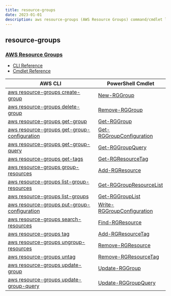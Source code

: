 ```yaml
---
title: resource-groups
date: 2023-01-01
description: aws resource-groups (AWS Resource Groups) command/cmdlet list.
---
```


## resource-groups

### [AWS Resource Groups](https://aws.amazon.com/)

* [CLI Reference](https://docs.aws.amazon.com/cli/latest/reference/resource-groups/index.html)
* [Cmdlet Reference](https://docs.aws.amazon.com/powershell/latest/reference/items/AWS_Resource_Groups_cmdlets.html)

|AWS CLI|PowerShell Cmdlet|
|----|----|
|[aws resource-groups create-group](https://docs.aws.amazon.com/cli/latest/reference/resource-groups/create-group.html)|[New-RGGroup](https://docs.aws.amazon.com/powershell/latest/reference/items/New-RGGroup.html)|
|[aws resource-groups delete-group](https://docs.aws.amazon.com/cli/latest/reference/resource-groups/delete-group.html)|[Remove-RGGroup](https://docs.aws.amazon.com/powershell/latest/reference/items/Remove-RGGroup.html)|
|[aws resource-groups get-group](https://docs.aws.amazon.com/cli/latest/reference/resource-groups/get-group.html)|[Get-RGGroup](https://docs.aws.amazon.com/powershell/latest/reference/items/Get-RGGroup.html)|
|[aws resource-groups get-group-configuration](https://docs.aws.amazon.com/cli/latest/reference/resource-groups/get-group-configuration.html)|[Get-RGGroupConfiguration](https://docs.aws.amazon.com/powershell/latest/reference/items/Get-RGGroupConfiguration.html)|
|[aws resource-groups get-group-query](https://docs.aws.amazon.com/cli/latest/reference/resource-groups/get-group-query.html)|[Get-RGGroupQuery](https://docs.aws.amazon.com/powershell/latest/reference/items/Get-RGGroupQuery.html)|
|[aws resource-groups get-tags](https://docs.aws.amazon.com/cli/latest/reference/resource-groups/get-tags.html)|[Get-RGResourceTag](https://docs.aws.amazon.com/powershell/latest/reference/items/Get-RGResourceTag.html)|
|[aws resource-groups group-resources](https://docs.aws.amazon.com/cli/latest/reference/resource-groups/group-resources.html)|[Add-RGResource](https://docs.aws.amazon.com/powershell/latest/reference/items/Add-RGResource.html)|
|[aws resource-groups list-group-resources](https://docs.aws.amazon.com/cli/latest/reference/resource-groups/list-group-resources.html)|[Get-RGGroupResourceList](https://docs.aws.amazon.com/powershell/latest/reference/items/Get-RGGroupResourceList.html)|
|[aws resource-groups list-groups](https://docs.aws.amazon.com/cli/latest/reference/resource-groups/list-groups.html)|[Get-RGGroupList](https://docs.aws.amazon.com/powershell/latest/reference/items/Get-RGGroupList.html)|
|[aws resource-groups put-group-configuration](https://docs.aws.amazon.com/cli/latest/reference/resource-groups/put-group-configuration.html)|[Write-RGGroupConfiguration](https://docs.aws.amazon.com/powershell/latest/reference/items/Write-RGGroupConfiguration.html)|
|[aws resource-groups search-resources](https://docs.aws.amazon.com/cli/latest/reference/resource-groups/search-resources.html)|[Find-RGResource](https://docs.aws.amazon.com/powershell/latest/reference/items/Find-RGResource.html)|
|[aws resource-groups tag](https://docs.aws.amazon.com/cli/latest/reference/resource-groups/tag.html)|[Add-RGResourceTag](https://docs.aws.amazon.com/powershell/latest/reference/items/Add-RGResourceTag.html)|
|[aws resource-groups ungroup-resources](https://docs.aws.amazon.com/cli/latest/reference/resource-groups/ungroup-resources.html)|[Remove-RGResource](https://docs.aws.amazon.com/powershell/latest/reference/items/Remove-RGResource.html)|
|[aws resource-groups untag](https://docs.aws.amazon.com/cli/latest/reference/resource-groups/untag.html)|[Remove-RGResourceTag](https://docs.aws.amazon.com/powershell/latest/reference/items/Remove-RGResourceTag.html)|
|[aws resource-groups update-group](https://docs.aws.amazon.com/cli/latest/reference/resource-groups/update-group.html)|[Update-RGGroup](https://docs.aws.amazon.com/powershell/latest/reference/items/Update-RGGroup.html)|
|[aws resource-groups update-group-query](https://docs.aws.amazon.com/cli/latest/reference/resource-groups/update-group-query.html)|[Update-RGGroupQuery](https://docs.aws.amazon.com/powershell/latest/reference/items/Update-RGGroupQuery.html)|

